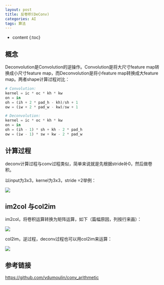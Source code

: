```yaml
---
layout: post
title: 反卷积(DeConv)
categories: AI
tags: 算法
---
```


* content
{:toc}
## 概念

Deconvolution是Convolution的逆操作。Convolution是将大尺寸feature map转换成小尺寸feature map，而Deconvolution是将小feature map转换成大feature map。两者shape计算过程对比：

```python
# Convolution:
kernel = ic * oc * kh * kw
on = in
oh = (ih + 2 * pad_h - kh)/sh + 1
ow = (iw + 2 * pad_w - kw)/sw + 1

# Deconvolution:
kernel = ic * oc * kh * kw
on = in
oh = (ih - 1) * sh + kh - 2 * pad_h
ow = (iw - 1) * sw + kw - 2 * pad_w
```

<!--more-->

## 计算过程

deconv计算过程与conv过程类似，简单来说就是先根据stride补0，然后做卷积。

以input为3x3，kernel为3x3，stride =2举例：

![](https://github.com/HarmonyHu/harmonyhu.github.io/raw/master/_posts/images/deconv.png)

## im2col 与col2im

im2col，将卷积运算转换为矩阵运算，如下（篇幅原因，列按行来画）：

![](https://github.com/HarmonyHu/harmonyhu.github.io/raw/master/_posts/images/im2col.png)



col2im，逆过程，deconv过程也可以用col2im来运算：

![](https://github.com/HarmonyHu/harmonyhu.github.io/raw/master/_posts/images/col2im.png)



## 参考链接

<https://github.com/vdumoulin/conv_arithmetic>

